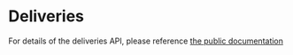 # Deliveries

For details of the deliveries API, please reference [the public documentation](https://api.deliv.co/docs/v2/index.html#deliveries)

